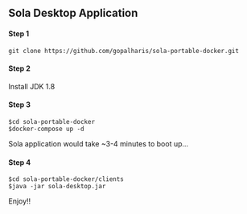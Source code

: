 ## Sola Desktop Application

#### Step 1

`git clone https://github.com/gopalharis/sola-portable-docker.git`

#### Step 2
Install JDK 1.8

#### Step 3
```
$cd sola-portable-docker
$docker-compose up -d

```
Sola application would take ~3-4 minutes to boot up...

#### Step 4

```
$cd sola-portable-docker/clients
$java -jar sola-desktop.jar

```

Enjoy!!

